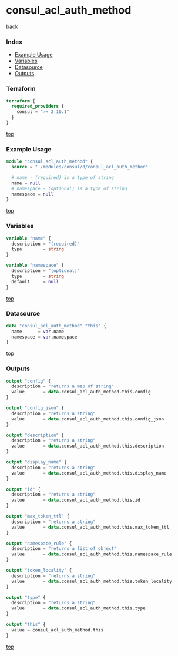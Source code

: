 # consul_acl_auth_method

[back](../consul.md)

### Index

- [Example Usage](#example-usage)
- [Variables](#variables)
- [Datasource](#datasource)
- [Outputs](#outputs)

### Terraform

```terraform
terraform {
  required_providers {
    consul = ">= 2.10.1"
  }
}
```

[top](#index)

### Example Usage

```terraform
module "consul_acl_auth_method" {
  source = "./modules/consul/d/consul_acl_auth_method"

  # name - (required) is a type of string
  name = null
  # namespace - (optional) is a type of string
  namespace = null
}
```

[top](#index)

### Variables

```terraform
variable "name" {
  description = "(required)"
  type        = string
}

variable "namespace" {
  description = "(optional)"
  type        = string
  default     = null
}
```

[top](#index)

### Datasource

```terraform
data "consul_acl_auth_method" "this" {
  name      = var.name
  namespace = var.namespace
}
```

[top](#index)

### Outputs

```terraform
output "config" {
  description = "returns a map of string"
  value       = data.consul_acl_auth_method.this.config
}

output "config_json" {
  description = "returns a string"
  value       = data.consul_acl_auth_method.this.config_json
}

output "description" {
  description = "returns a string"
  value       = data.consul_acl_auth_method.this.description
}

output "display_name" {
  description = "returns a string"
  value       = data.consul_acl_auth_method.this.display_name
}

output "id" {
  description = "returns a string"
  value       = data.consul_acl_auth_method.this.id
}

output "max_token_ttl" {
  description = "returns a string"
  value       = data.consul_acl_auth_method.this.max_token_ttl
}

output "namespace_rule" {
  description = "returns a list of object"
  value       = data.consul_acl_auth_method.this.namespace_rule
}

output "token_locality" {
  description = "returns a string"
  value       = data.consul_acl_auth_method.this.token_locality
}

output "type" {
  description = "returns a string"
  value       = data.consul_acl_auth_method.this.type
}

output "this" {
  value = consul_acl_auth_method.this
}
```

[top](#index)